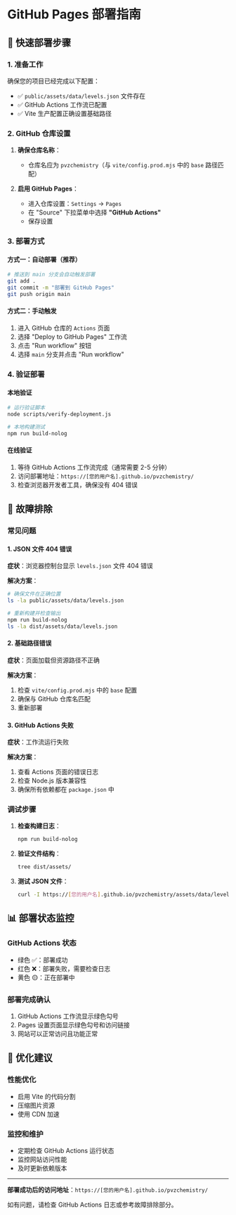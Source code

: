 # GitHub Pages 部署指南

## 🎯 快速部署步骤

### 1. 准备工作

确保您的项目已经完成以下配置：
- ✅ `public/assets/data/levels.json` 文件存在
- ✅ GitHub Actions 工作流已配置
- ✅ Vite 生产配置正确设置基础路径

### 2. GitHub 仓库设置

1. **确保仓库名称**：
   - 仓库名应为 `pvzchemistry`（与 `vite/config.prod.mjs` 中的 `base` 路径匹配）

2. **启用 GitHub Pages**：
   - 进入仓库设置：`Settings` → `Pages`
   - 在 "Source" 下拉菜单中选择 **"GitHub Actions"**
   - 保存设置

### 3. 部署方式

#### 方式一：自动部署（推荐）
```bash
# 推送到 main 分支会自动触发部署
git add .
git commit -m "部署到 GitHub Pages"
git push origin main
```

#### 方式二：手动触发
1. 进入 GitHub 仓库的 `Actions` 页面
2. 选择 "Deploy to GitHub Pages" 工作流
3. 点击 "Run workflow" 按钮
4. 选择 `main` 分支并点击 "Run workflow"

### 4. 验证部署

#### 本地验证
```bash
# 运行验证脚本
node scripts/verify-deployment.js

# 本地构建测试
npm run build-nolog
```

#### 在线验证
1. 等待 GitHub Actions 工作流完成（通常需要 2-5 分钟）
2. 访问部署地址：`https://[您的用户名].github.io/pvzchemistry/`
3. 检查浏览器开发者工具，确保没有 404 错误

## 🔧 故障排除

### 常见问题

#### 1. JSON 文件 404 错误
**症状**：浏览器控制台显示 `levels.json` 文件 404 错误

**解决方案**：
```bash
# 确保文件在正确位置
ls -la public/assets/data/levels.json

# 重新构建并检查输出
npm run build-nolog
ls -la dist/assets/data/levels.json
```

#### 2. 基础路径错误
**症状**：页面加载但资源路径不正确

**解决方案**：
1. 检查 `vite/config.prod.mjs` 中的 `base` 配置
2. 确保与 GitHub 仓库名匹配
3. 重新部署

#### 3. GitHub Actions 失败
**症状**：工作流运行失败

**解决方案**：
1. 查看 Actions 页面的错误日志
2. 检查 Node.js 版本兼容性
3. 确保所有依赖都在 `package.json` 中

### 调试步骤

1. **检查构建日志**：
   ```bash
   npm run build-nolog
   ```

2. **验证文件结构**：
   ```bash
   tree dist/assets/
   ```

3. **测试 JSON 文件**：
   ```bash
   curl -I https://[您的用户名].github.io/pvzchemistry/assets/data/levels.json
   ```

## 📊 部署状态监控

### GitHub Actions 状态
- 绿色 ✅：部署成功
- 红色 ❌：部署失败，需要检查日志
- 黄色 🟡：正在部署中

### 部署完成确认
1. GitHub Actions 工作流显示绿色勾号
2. Pages 设置页面显示绿色勾号和访问链接
3. 网站可以正常访问且功能正常

## 🚀 优化建议

### 性能优化
- 启用 Vite 的代码分割
- 压缩图片资源
- 使用 CDN 加速

### 监控和维护
- 定期检查 GitHub Actions 运行状态
- 监控网站访问性能
- 及时更新依赖版本

---

**部署成功后的访问地址**：`https://[您的用户名].github.io/pvzchemistry/`

如有问题，请检查 GitHub Actions 日志或参考故障排除部分。
